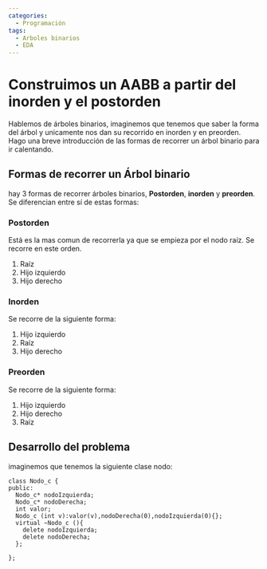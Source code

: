 ```yaml
---
categories:
  - Programación
tags:
  - Arboles binarios
  - EDA
---
```

# Construimos un AABB a partir del inorden y el postorden
Hablemos de árboles binarios, imaginemos que tenemos que saber la forma del árbol y unicamente nos dan su recorrido en inorden y en preorden. Hago una breve introducción de las formas de recorrer un árbol binario para ir calentando.
## Formas de recorrer un Árbol binario
hay 3 formas de recorrer árboles binarios, **Postorden**, **inorden** y **preorden**. Se diferencian entre sí de estas formas:
### Postorden
Está es la mas comun de recorrerla ya que se empieza por el nodo raíz. Se recorre en este orden.
1. Raíz
2. Hijo izquierdo
3. Hijo derecho

### Inorden
Se recorre de la siguiente forma:
1. Hijo izquierdo
2. Raíz
3. Hijo derecho

### Preorden
Se recorre de la siguiente forma:
1. Hijo izquierdo
3. Hijo derecho
2. Raíz

## Desarrollo del problema
imaginemos que tenemos la siguiente clase nodo:
```
class Nodo_c {
public:
  Nodo_c* nodoIzquierda;
  Nodo_c* nodoDerecha;
  int valor;
  Nodo_c (int v):valor(v),nodoDerecha(0),nodoIzquierda(0){};
  virtual ~Nodo_c (){
    delete nodoIzquierda;
    delete nodoDerecha;
  };

};

```
